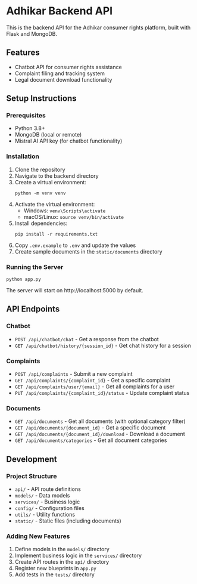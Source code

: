 # Adhikar Backend API

This is the backend API for the Adhikar consumer rights platform, built with Flask and MongoDB.

## Features

- Chatbot API for consumer rights assistance
- Complaint filing and tracking system
- Legal document download functionality

## Setup Instructions

### Prerequisites

- Python 3.8+
- MongoDB (local or remote)
- Mistral AI API key (for chatbot functionality)

### Installation

1. Clone the repository
2. Navigate to the backend directory
3. Create a virtual environment:
   ```
   python -m venv venv
   ```
4. Activate the virtual environment:
   - Windows: `venv\Scripts\activate`
   - macOS/Linux: `source venv/bin/activate`
5. Install dependencies:
   ```
   pip install -r requirements.txt
   ```
6. Copy `.env.example` to `.env` and update the values
7. Create sample documents in the `static/documents` directory

### Running the Server

```
python app.py
```

The server will start on http://localhost:5000 by default.

## API Endpoints

### Chatbot

- `POST /api/chatbot/chat` - Get a response from the chatbot
- `GET /api/chatbot/history/{session_id}` - Get chat history for a session

### Complaints

- `POST /api/complaints` - Submit a new complaint
- `GET /api/complaints/{complaint_id}` - Get a specific complaint
- `GET /api/complaints/user/{email}` - Get all complaints for a user
- `PUT /api/complaints/{complaint_id}/status` - Update complaint status

### Documents

- `GET /api/documents` - Get all documents (with optional category filter)
- `GET /api/documents/{document_id}` - Get a specific document
- `GET /api/documents/{document_id}/download` - Download a document
- `GET /api/documents/categories` - Get all document categories

## Development

### Project Structure

- `api/` - API route definitions
- `models/` - Data models
- `services/` - Business logic
- `config/` - Configuration files
- `utils/` - Utility functions
- `static/` - Static files (including documents)

### Adding New Features

1. Define models in the `models/` directory
2. Implement business logic in the `services/` directory
3. Create API routes in the `api/` directory
4. Register new blueprints in `app.py`
5. Add tests in the `tests/` directory
